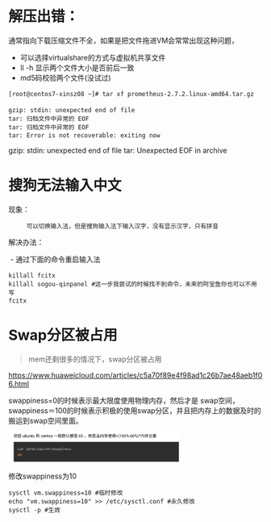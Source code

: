 # 解压出错：

通常指向下载压缩文件不全，如果是把文件拖进VM会常常出现这种问题，

- 可以选择virtualshare的方式与虚拟机共享文件
- ll -h 显示两个文件大小是否前后一致
- md5码校验两个文件(没试过)

```
[root@centos7-xinsz08 ~]# tar xf prometheus-2.7.2.linux-amd64.tar.gz 

gzip: stdin: unexpected end of file
tar: 归档文件中异常的 EOF
tar: 归档文件中异常的 EOF
tar: Error is not recoverable: exiting now

```



gzip: stdin: unexpected end of file tar: Unexpected EOF in archive

# 搜狗无法输入中文

现象：

         可以切换输入法，但是搜狗输入法下输入汉字，没有显示汉字，只有拼音

解决办法：

​		- 通过下面的命令重启输入法

```
killall fcitx
killall sogou-qinpanel #这一步我尝试的时候找不到命令，未来的阿宝鱼你也可以不用写
fcitx
```

# Swap分区被占用

> mem还剩很多的情况下，swap分区被占用

https://www.huaweicloud.com/articles/c5a70f89e4f98ad1c26b7ae48aeb1f06.html

swappiness=0的时候表示最大限度使用物理内存，然后才是 swap空间，swappiness＝100的时候表示积极的使用swap分区，并且把内存上的数据及时的搬运到swap空间里面。

<img src="image/image-20210522140348635.png" alt="image-20210522140348635" style="zoom:33%;" />

修改swappiness为10

```shell
sysctl vm.swappiness=10 #临时修改
echo "vm.swappiness=10" >> /etc/sysctl.conf #永久修改
sysctl -p #生效
```



